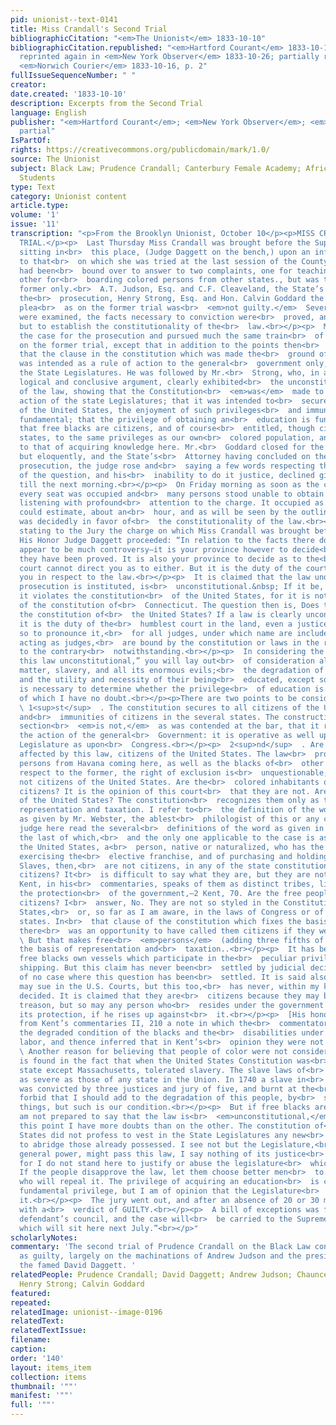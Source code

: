 ```yaml
---
pid: unionist--text-0141
title: Miss Crandall's Second Trial
bibliographicCitation: "<em>The Unionist</em> 1833-10-10"
bibliographicCitation.republished: "<em>Hartford Courant</em> 1833-10-14, p. 2-3;
  reprinted again in <em>New York Observer</em> 1833-10-26; partially reprinted in
  <em>Norwich Courier</em> 1833-10-16, p. 2"
fullIssueSequenceNumber: " "
creator: 
date.created: '1833-10-10'
description: Excerpts from the Second Trial
language: English
publisher: "<em>Hartford Courant</em>; <em>New York Observer</em>; <em>Norwich Courier</em>
  partial"
IsPartOf: 
rights: https://creativecommons.org/publicdomain/mark/1.0/
source: The Unionist
subject: Black Law; Prudence Crandall; Canterbury Female Academy; African-American
  Students
type: Text
category: Unionist content
article.type: 
volume: '1'
issue: '11'
transcription: "<p>From the Brooklyn Unionist, October 10</p><p>MISS CRANDALL’S SECOND
  TRIAL.</p><p>  Last Thursday Miss Crandall was brought before the Superior Court
  sitting in<br>  this place, (Judge Daggett on the bench,) upon an information similar
  to that<br>  on which she was tried at the last session of the County Court. She
  had been<br>  bound over to answer to two complaints, one for teaching, and the
  other for<br>  boarding colored persons from other states., but was tried on the
  former only.<br>  A.T. Judson, Esq. and C.F. Cleaveland, the State’s Attorney, conducted
  the<br>  prosecution, Henry Strong, Esq. and Hon. Calvin Goddard the defence. The
  plea<br>  as on the former trial was<br>  <em>not guilty.</em>  Several witnesses
  were examined, the facts necessary to conviction were<br>  proved, and nothing remained
  but to establish the constitutionality of the<br>  law.<br></p><p>  Mr. Judson opened
  the case for the prosecution and pursued much the same train<br>  of argument as
  on the former trial, except that in addition to the points then<br>  made, he contended
  that the clause in the constitution which was made the<br>  ground of the defence,
  was intended as a rule of action to the general<br>  government only, and not to
  the State Legislatures. He was followed by Mr.<br>  Strong, who, in a powerful,
  logical and conclusive argument, clearly exhibited<br>  the unconstitutionality
  of the law, showing that the Constitution<br>  <em>was</em>  made to control the
  action of the state Legislatures; that it was intended to<br>  secure to all citizens
  of the United States, the enjoyment of such privileges<br>  and immunities as are
  fundamental; that the privilege of obtaining an<br>  education is fundamental; and
  that free blacks are citizens, and of course<br>  entitled, though citizens of other
  states, to the same privileges as our own<br>  colored population, and among others
  to that of acquiring knowledge here. Mr.<br>  Goddard closed for the defence, briefly
  but eloquently, and the State’s<br>  Attorney having concluded on the part of the
  prosecution, the judge rose and<br>  saying a few words respecting the importance
  of the question, and his<br>  inability to do it justice, declined giving his charge
  till the next morning.<br></p><p>  On Friday morning as soon as the court was opened
  every seat was occupied and<br>  many persons stood unable to obtain seats, all
  listening with profound<br>  attention to the charge. It occupied as nearly as we
  could estimate, about an<br>  hour, and as will be seen by the outline given below
  was decidedly in favor of<br>  the constitutionality of the law.<br></p><p>  After
  stating to the Jury the charge on which Miss Crandall was brought before<br>  them,
  His Honor Judge Daggett proceeded: “In relation to the facts there does<br>  not
  appear to be much controversy—it is your province however to decide<br>  whether
  they have been proved. It is also your province to decide as to the<br>  law, the
  court cannot direct you as to either. But it is the duty of the court<br>  to advise
  you in respect to the law.<br></p><p>  It is claimed that the law under which this
  prosecution is instituted, is<br>  unconstitutional.&nbsp; If it be, it is because
  it violates the constitution<br>  of the United States, for it is not violation
  of the constitution of<br>  Connecticut. The question then is, Does this law violate
  the constitution of<br>  the United States? If a law is clearly unconstitutional,
  it is the duty of the<br>  humblest court in the land, even a justice of the peace,
  so to pronounce it,<br>  for all judges, under which name are included jurors when
  acting as judges,<br>  are bound by the constitution or laws in the respective states
  to the contrary<br>  notwithstanding.<br></p><p>  In considering the question, “Is
  this law unconstitutional,” you will lay out<br>  of consideration all extrinsic
  matter, slavery, and all its enormous evils;<br>  the degradation of the blacks,
  and the utility and necessity of their being<br>  educated, except so far as it
  is necessary to determine whether the privilege<br>  of education is fundamental,
  of which I have no doubt.<br></p><p>There are two points to be considered.</p><p>
  \ 1<sup>st</sup>  . The constitution secures to all citizens of the U.S. the privileges
  and<br>  immunities of citizens in the several states. The construction of this
  section<br>  <em>is not,</em>  as was contended at the bar, that it regulates only
  the action of the general<br>  Government: it is operative as well upon the state
  Legislature as upon<br>  Congress.<br></p><p>  2<sup>nd</sup>  . Are the persons
  affected by this law, citizens of the United States. The law<br>  prohibits colored
  persons from Havana coming here, as well as the blacks of<br>  other states. With
  respect to the former, the right of exclusion is<br>  unquestionable, for they are
  not citizens of the United States. Are the<br>  colored inhabitants of this country
  citizens? It is the opinion of this court<br>  that they are not. Are slaves citizens
  of the United States? The constitution<br>  recognizes them only as the basis of
  representation and taxation. I refer to<br>  the definition of the word citizen
  as given by Mr. Webster, the ablest<br>  philologist of this or any country. (The
  judge here read the several<br>  definitions of the word as given in Webster’s dictionary,
  the last of which,<br>  and the only one applicable to the case is as follows—“In
  the United States, a<br>  person, native or naturalized, who has the privilege of
  exercising the<br>  elective franchise, and of purchasing and holding real estate.”)
  Slaves, then,<br>  are not citizens, in any of the state constitutions. Are Indians
  citizens? It<br>  is difficult to say what they are, but they are not citizens.
  Kent, in his<br>  commentaries, speaks of them as distinct tribes, living under
  the protection<br>  of the government,—2 Kent, 70. Are the free people of color
  citizens? I<br>  answer, No. They are not so styled in the Constitution of the United
  States,<br>  or, so far as I am aware, in the laws of Congress or of any of the
  states. In<br>  that clause of the constitution which fixes the basis of representation,
  there<br>  was an opportunity to have called them citizens if they were so considered.<br>
  \ But that makes free<br>  <em>persons</em>  (adding three fifths of all other persons,)
  the basis of representation and<br>  taxation..<br></p><p>  It has been said that
  free blacks own vessels which participate in the<br>  peculiar privileges of American
  shipping. But this claim has never been<br>  settled by judicial decisions. I know
  of no case where this question has been<br>  settled. It is said also that blacks
  may sue in the U.S. Courts, but this too,<br>  has never, within my knowledge been
  decided. It is claimed that they are<br>  citizens because they may be guilty of
  treason, but so may any person who<br>  resides under the government and enjoys
  its protection, if he rises up against<br>  it.<br></p><p>  [His honor then read
  from Kent’s commentaries II, 210 a note in which the<br>  commentator speaks of
  the degraded condition of the blacks and the<br>  disabilities under which they
  labor, and thence inferred that in Kent’s<br>  opinion they were not citizens.]<br></p><p>
  \ Another reason for believing that people of color were not considered<br>  citizens,
  is found in the fact that when the United States Constitution was<br>  adopted every
  state except Massachusetts, tolerated slavery. The slave laws of<br>  New-York were
  as severe as those of any state in the Union. In 1740 a slave in<br>  that state
  was convicted by three justices and jury of five, and burnt at the<br>  stake. God
  forbid that I should add to the degradation of this people, by<br>  stating these
  things, but such is our condition.<br></p><p>  But if free blacks are citizens I
  am not prepared to say that the law is<br>  <em>unconstitutional,</em>  though on
  this point I have more doubts than on the other. The constitution of<br>  the United
  States did not profess to vest in the State Legislatures any new<br>  powers, but
  to abridge those already possessed. I see not but the Legislature,<br>  under their
  general power, might pass this law, I say nothing of its justice<br>  or injustice,
  for I do not stand here to justify or abuse the legislature<br>  which passed it.
  If the people disapprove the law, let them choose better men<br>  to represent them
  who will repeal it. The privilege of acquiring an education<br>  is certainly a
  fundamental privilege, but I am of opinion that the Legislature<br>  may regulate
  it.<br></p><p>  The jury went out, and after an absence of 20 or 30 minutes returned
  with a<br>  verdict of GUILTY.<br></p><p>  A bill of exceptions was filed by the
  defendant’s council, and the case will<br>  be carried to the Supreme Court of Errors,
  which will sit here next July.”<br></p>"
scholarlyNotes: 
commentary: 'The second trial of Prudence Crandall on the Black Law convicted her
  as guilty, largely on the machinations of Andrew Judson and the presiding judge,
  the famed David Daggett. '
relatedPeople: Prudence Crandall; David Daggett; Andrew Judson; Chauncey F. Cleaveland;
  Henry Strong; Calvin Goddard
featured: 
repeated: 
relatedImage: unionist--image-0196
relatedText: 
relatedTextIssue: 
filename: 
caption: 
order: '140'
layout: items_item
collection: items
thumbnail: '""'
manifest: '""'
full: '""'
---
```

